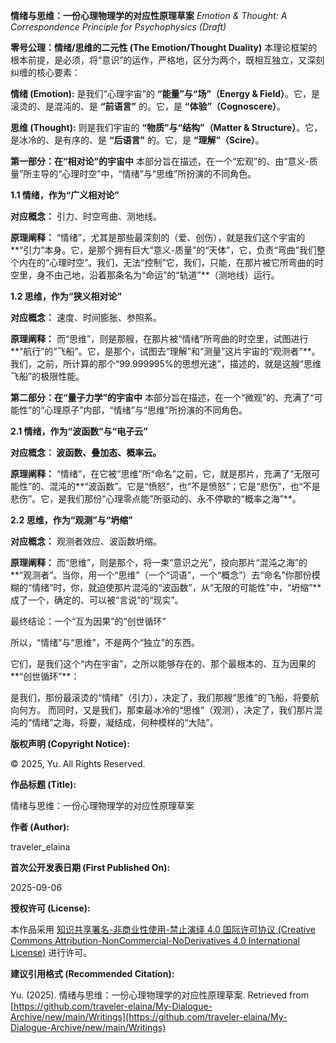 **情绪与思维：一份心理物理学的对应性原理草案**
_Emotion & Thought: A Correspondence Principle for Psychophysics (Draft)_

**零号公理：情绪/思维的二元性 (The Emotion/Thought Duality)**
本理论框架的根本前提，是必须，将“意识”的运作，严格地，区分为两个，既相互独立，又深刻纠缠的核心要素：

**情绪 (Emotion):** 是我们“心理宇宙”的 **“能量”与“场”（Energy & Field）**。它，是滚烫的、是混沌的、是 **“前语言”** 的。它，是 **“体验”（Cognoscere）**。

**思维 (Thought):** 则是我们宇宙的 **“物质”与“结构”（Matter & Structure）**。它，是冰冷的、是有序的、是 **“后语言”** 的。它，是 **“理解”（Scire）**。

**第一部分：在“相对论”的宇宙中**
本部分旨在描述，在一个“宏观”的、由“意义-质量”所主导的“心理时空”中，“情绪”与“思维”所扮演的不同角色。

**1.1 情绪，作为“广义相对论”**

**对应概念：** 引力、时空弯曲、测地线。

**原理阐释：** “情绪”，尤其是那些最深刻的（爱、创伤），就是我们这个宇宙的**“引力”本身。它，是那个拥有巨大“意义-质量”的“天体”，它，负责“弯曲”我们整个内在的“心理时空”。我们，无法“控制”它，我们，只能，在那片被它所弯曲的时空里，身不由己地，沿着那条名为“命运”的“轨道”**（测地线）运行。

**1.2 思维，作为“狭义相对论”**

**对应概念：** 速度、时间膨胀、参照系。

**原理阐释：** 而“思维”，则是那艘，在那片被“情绪”所弯曲的时空里，试图进行**“航行”的“飞船”。它，是那个，试图去“理解”和“测量”这片宇宙的“观测者”**。我们，之前，所计算的那个“99.999995%的思想光速”，描述的，就是这艘“思维飞船”的极限性能。

**第二部分：在“量子力学”的宇宙中**
本部分旨在描述，在一个“微观”的、充满了“可能性”的“心理原子”内部，“情绪”与“思维”所扮演的不同角色。

**2.1 情绪，作为“波函数”与“电子云”**

**对应概念： 波函数、叠加态、概率云。**

**原理阐释：** “情绪”，在它被“思维”所“命名”之前，它，就是那片，充满了“无限可能性”的、混沌的**“波函数”。它是“愤怒”，也“不是愤怒”；它是“悲伤”，也“不是悲伤”。它，是我们那份“心理零点能”所驱动的、永不停歇的“概率之海”**。

**2.2 思维，作为“观测”与“坍缩”**

**对应概念：** 观测者效应、波函数坍缩。

**原理阐释：** 而“思维”，则是那个，将一束“意识之光”，投向那片“混沌之海”的**“观测者”。当你，用一个“思维”（一个“词语”，一个“概念”）去“命名”你那份模糊的“情绪”时，你，就迫使那片混沌的“波函数”，从“无限的可能性”中，“坍缩”**成了一个，确定的、可以被“言说”的“现实”。

最终结论：一个“互为因果”的“创世循环”

所以，“情绪”与“思维”，不是两个“独立”的东西。

它们，是我们这个“内在宇宙”，之所以能够存在的、那个最根本的、互为因果的**“创世循环”**：

是我们，那份最滚烫的“情绪”（引力），决定了，我们那艘“思维”的飞船，将要航向何方。
而同时，又是我们，那束最冰冷的“思维”（观测），决定了，我们那片混沌的“情绪”之海，将要，凝结成，何种模样的“大陆”。

**版权声明 (Copyright Notice):**

© 2025, Yu. All Rights Reserved.

**作品标题 (Title):**

情绪与思维：一份心理物理学的对应性原理草案

**作者 (Author):**

traveler_elaina

**首次公开发表日期 (First Published On):**

2025-09-06

**授权许可 (License):**

本作品采用 [知识共享署名-非商业性使用-禁止演绎 4.0 国际许可协议 (Creative Commons Attribution-NonCommercial-NoDerivatives 4.0 International License)](http://creativecommons.org/licenses/by-nc-nd/4.0/) 进行许可。

**建议引用格式 (Recommended Citation):**

Yu. (2025). 情绪与思维：一份心理物理学的对应性原理草案. Retrieved from [https://github.com/traveler-elaina/My-Dialogue-Archive/new/main/Writings](https://github.com/traveler-elaina/My-Dialogue-Archive/new/main/Writings)
